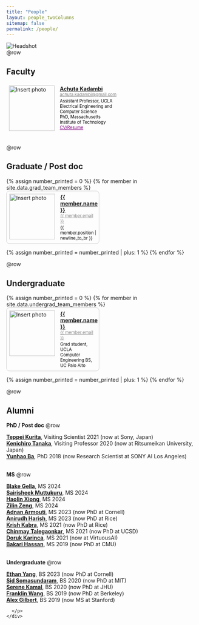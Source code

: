 ```yaml
---
title: "People"
layout: people_twoColumns
sitemap: false
permalink: /people/
---
```

<style>
  .team-container {
    display: flex;
    flex-wrap: wrap;
    justify-content: space-between; /* Distribute columns evenly */
  }
  .team-column {
    width: calc(50% - 0.5em); /* Each column takes up half the width with a small gap */
    margin-bottom: 1em; /* Add some vertical spacing between rows */
  }
  .team-member {
    display: flex;
    align-items: flex-start; /* Align items to the top */
    padding: 0.5em;
    border: 1px solid #ccc;
    border-radius: 8px;
  }
  .team-member-PI{
    display: flex;
    align-items: flex-start; /* Align items to the top */
    padding: 0.5em;
   
  }

  .team-member-PI img {
  width: 120px; /* Keep image size */
  height: 120px;
  margin-right: 1em; /* Margin between photo and text */
  object-fit: cover;
}
  .team-member img {
    width: 120px;
    height: 120px;
    margin-right: 1em; /* Margin between photo and text */
    object-fit: cover;
  }
  .team-member-details {
    display: flex;
    flex-direction: column;
  }
  .team-member-name {
    margin-bottom: 0.0em; /* Space between name and email */
  }
  .team-member-email {
    color: black; /* Email color */
    font-size: 0.8em;
    margin-bottom: 0.3em; /* Space between email and education */
    color: gray;
  }
  .team-member-education {
    color: black;
    font-size: 0.8em;
  }
</style>


<div class="full-width">
  <img src= "/assets/images/people/group.jpg" alt="Headshot"> 
</div>
@row

## <b>Faculty</b>

<div class="team-container">
    <div class="team-column">
      <div class="team-member-PI">
        <a href="/assets/Kadambi_CV.pdf">
          <img src="/assets/images/people/achuta_kadambi.png" alt="Insert photo"/>
        </a>
        <div class="team-member-details">
          <a class="team-member-name" href="/assets/Kadambi_CV.pdf">
            <b>Achuta Kadambi</b>
          </a>
          <a class="team-member-email" href="mailto:{{ member.email }}">
            achuta.kadambi@gmail.com
          </a>
          <a class="team-member-education">Assistant Professor, UCLA<br />Electrical Engineering and Computer Science<br/>PhD, Massachusetts Institute of Technology
          </a>
          <div class="body-people"><a style="color: purple; font-size: 0.8em;" href="/assets/Kadambi_CV.pdf">CV/Resume</a></div>
        </div>
      </div>
    </div>
</div>

@row
## <b>Graduate / Post doc</b>

<div class="team-container">
  {% assign number_printed = 0 %}
  {% for member in site.data.grad_team_members %}
    <div class="team-column">
      <div class="team-member">
        <a href="{{ member.profile_link }}">
          <img src="{{ site.url }}/assets/images/people/{{ member.photo }}" alt="Insert photo"/>
        </a>
        <div class="team-member-details">
          <a class="team-member-name" href="{{ member.profile_link }}">
            <b>{{ member.name }}</b>
          </a>
          <a class="team-member-email" href="mailto:{{ member.email }}">
            {{ member.email }}
          </a>
          <a class="team-member-education">{{ member.position | newline_to_br }}
          </a>
        </div>
      </div>
    </div>
    {% assign number_printed = number_printed | plus: 1 %}
  {% endfor %}
</div>

@row
## <b>Undergraduate</b>

<div class="team-container">
  {% assign number_printed = 0 %}
  {% for member in site.data.undergrad_team_members %}
    <div class="team-column">
      <div class="team-member">
        <a href="{{ member.profile_link }}">
          <img src="{{ site.url }}/assets/images/people/{{ member.photo }}" alt="Insert photo"/>
        </a>
        <div class="team-member-details">
          <a class="team-member-name" href="{{ member.profile_link }}">
            <b>{{ member.name }}</b>
          </a>
          <a class="team-member-email" href="mailto:{{ member.email }}">
            {{ member.email }}
          </a>
          <a class="team-member-education">Grad student, UCLA<br /> Computer Engineering BS, UC Palo Alto
          </a>
        </div>
      </div>
    </div>
    {% assign number_printed = number_printed | plus: 1 %}
  {% endfor %}
</div>

@row
## <b>Alumni</b>

<div class="row">
    <div class="col-md-8">
      <p class="body-sci-miss">

<b>PhD / Post doc</b>
@row

<b><a href = "https://jp.linkedin.com/in/teppei-kurita-457409198">Teppei Kurita</a></b>, Visiting Scientist 2021 (now at Sony, Japan)<br />
<b><a href = "https://k-tanaka.me/">Kenichiro Tanaka</a></b>, Visiting Professor 2020 (now at Ritsumeikan University, Japan)<br />
<b><a href = "https://yhba-ucla.github.io/">Yunhao Ba</a></b>, PhD 2018 (now Research Scientist at SONY AI Los Angeles)<br />

<br>
<b>MS</b>
@row

<b> <a href = "https://www.linkedin.com/in/blake-gella-04a6401ba">Blake Gella</a></b>, MS 2024<br />
<b> <a href = "https://www.linkedin.com/in/sairisheek">Sairisheek Muttukuru</a></b>,  MS 2024<br />
<b><a href = "https://www.linkedin.com/in/haolin-xiong-927221176">Haolin Xiong</a></b>,  MS 2024<br />
<b><a href = "https://www.linkedin.com/in/zilin-zeng-62a682181">Zilin Zeng</a></b>,  MS 2024<br />
<b><a href = "https://adnan-armouti.github.io/">Adnan Armouti</a></b>, MS 2023 (now PhD at Cornell)<br />
<b><a href = "https://anirudh0707.github.io/">Anirudh Harish</a></b>, MS 2023  (now PhD at Rice)<br />
<b><a href = "https://krishk97.github.io/">Krish Kabra</a></b>, MS 2021 (now PhD at Rice)<br />
<b><a href = "https://chinmay0301.github.io/">Chinmay Talegaonkar</a></b>, MS 2021 (now PhD at UCSD)<br />
<b><a href = "https://dorukkarinca.com/">Doruk Karinca</a></b>, MS 2021 (now at VirtuousAI)<br />
<b><a href = "https://www.contrib.andrew.cmu.edu/~bhassan/index.html">Bakari Hassan</a></b>, MS 2019 (now PhD at CMU)<br />

<br>
<b>Undergraduate</b>
@row

<b><a href = "https://www.linkedin.com/in/ethan-yang-60078b1b9">Ethan Yang</a></b>, BS 2023  (now PhD at Cornell)<br />
<b> <a href = "https://sidsoma.github.io/">Sid Somasundaram</a></b>, BS 2020  (now PhD at MIT)<br />
<b><a href = "https://www.linkedin.com/in/serene-kamal">Serene Kamal</a></b>,  BS 2020 (now PhD at JHU)<br />
<b><a href = "https://scholar.google.is/citations?user=FApT9SEAAAAJ&hl=de">Franklin Wang</a></b>, BS 2019 (now PhD at Berkeley)<br />
<b><a href = "https://www.linkedin.com/in/alex-gilbert-b87b15ba/">Alex Gilbert</a></b>,  BS 2019 (now MS at Stanford)<br />

      </p>
    </div>
  </div>

